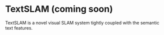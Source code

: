 # TextSLAM (coming soon)
TextSLAM is a novel visual SLAM system tightly coupled with the semantic text features.
